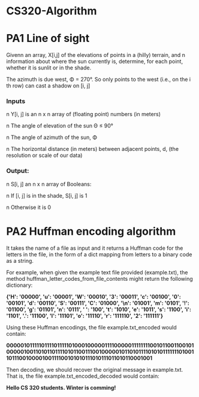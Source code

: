# CS320-Algorithm

# PA1 Line of sight 

Givenn an array, X[i,j] of the elevations of points in a (hilly)
terrain, and n information about where the sun currently is,
determine, for each point, whether it is sunlit or in
the shade.

The azimuth is due west, Φ = 270°. So only points to the west
(i.e., on the i
th row) can cast a shadow on [i, j]

### Inputs

n Y[i, j] is an n x n array of (floating point) numbers (in meters)

n The angle of elevation of the sun Θ ≤ 90°

n The angle of azimuth of the sun, Φ

n The horizontal distance (in meters) between adjacent points, d,
(the resolution or scale of our data)

### Output:

n S[i, j] an n x n array of Booleans:

n If [i, j] is in the shade, S[i, j] is 1

n Otherwise it is 0

# PA2 Huffman encoding algorithm 

It takes the name of a file as input and it returns a Huffman code for the letters in the file, in the form of a dict mapping from letters to a binary code as a string. 

For example, when given the example text file provided (example.txt), the method huffman_letter_codes_from_file_contents might return the following dictionary:

**{'H': '00000', 'u': '00001', 'W': '00010', '3': '00011', 'c': '00100', '0': '00101', 'd': '00110', 'S': '00111', 'C': '01000', '\n': '01001', 'm': '0101', '!': '01100', 'g': '01101', 'n': '0111',
    ' ': '100', 't': '1010', 'e': '1011', 's': '1100', 'i': '1101', '.': '11100', 'l': '11101', 'o': '11110', 'r': '111110', '2': '111111'}**
    
Using these Huffman encodings, the file example.txt_encoded would contain:

**000001011111011110111110100010000011110000011111111001011001100101000001001101011011110101100111001000001011010111101010111111101001101110010000100111100101010111010111011010110001001**

Then decoding, we should recover the original message in example.txt. That is, the file example.txt_encoded_decoded would contain:

**Hello CS 320 students. Winter is comming!**
